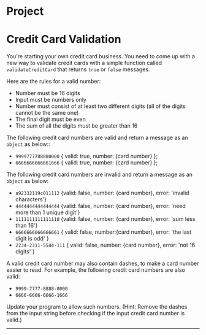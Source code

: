 # Project
# Credit Card Validation

You're starting your own credit card business. You need to come up with a new way to validate credit cards with a simple function called  `validateCreditCard`  that returns  `true`  or  `false` messages.

Here are the rules for a valid number:

-   Number must be 16 digits
-   Input must be numbers only
-   Number must consist of at least two different digits (all of the digits cannot be the same one)
-   The final digit must be even
-   The sum of all the digits must be greater than 16

The following credit card numbers are valid and return a message as an `object` as below::

-   `9999777788880000` { valid: true, number: {card number} };
-   `6666666666661666` { valid: true, number: {card number} };

The following credit card numbers are invalid and return a message as an `object` as below:

-   `a92332119c011112`  {valid: false, number: {card number}, error: 'invalid characters'}
-   `4444444444444444`  {valid: false, number: {card number}, error: 'need more than 1 unique digit'}
-   `1111111111111110`  {valid: false, number: {card number}, error: 'sum less than 16'}
-   `6666666666666661`  { valid: false, number:{card number}, error: 'the last digit is odd' }
-   `2234-2311-5544-111`  { valid: false, number: {card number}, error: 'not 16 digits' }


A valid credit card number may also contain dashes, to make a card number easier to read. For example, the following credit card numbers are also valid:

-   `9999-7777-8888-0000`
-   `6666-6666-6666-1666`

Update your program to allow such numbers. (Hint: Remove the dashes from the input string before checking if the input credit card number is valid.)

----------